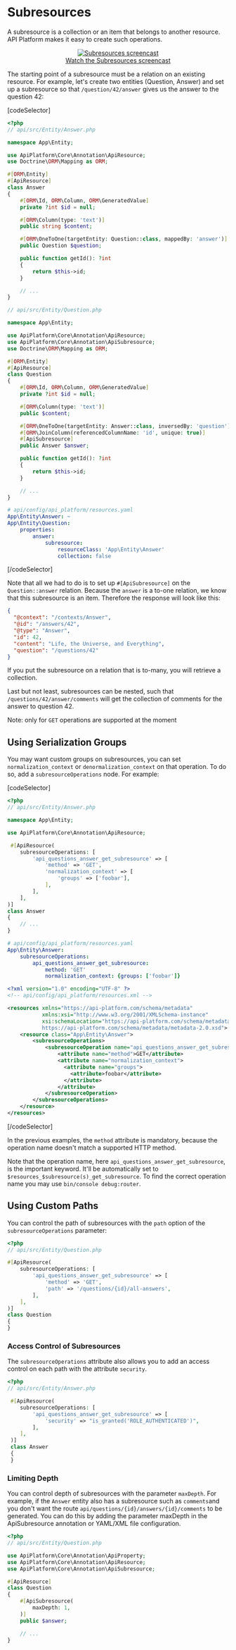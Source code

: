 # Subresources

A subresource is a collection or an item that belongs to another resource.
API Platform makes it easy to create such operations.

<p align="center" class="symfonycasts"><a href="https://symfonycasts.com/screencast/api-platform/subresources?cid=apip"><img src="../distribution/images/symfonycasts-player.png" alt="Subresources screencast"><br>Watch the Subresources screencast</a></p>

The starting point of a subresource must be a relation on an existing resource.
For example, let's create two entities (Question, Answer) and set up a subresource so that `/question/42/answer` gives us
the answer to the question 42:

[codeSelector]

```php
<?php
// api/src/Entity/Answer.php

namespace App\Entity;

use ApiPlatform\Core\Annotation\ApiResource;
use Doctrine\ORM\Mapping as ORM;

#[ORM\Entity]
#[ApiResource]
class Answer
{
    #[ORM\Id, ORM\Column, ORM\GeneratedValue]
    private ?int $id = null;

    #[ORM\Column(type: 'text')]
    public string $content;

    #[ORM\OneToOne(targetEntity: Question::class, mappedBy: 'answer')]
    public Question $question;

    public function getId(): ?int
    {
        return $this->id;
    }

    // ...
}

// api/src/Entity/Question.php

namespace App\Entity;

use ApiPlatform\Core\Annotation\ApiResource;
use ApiPlatform\Core\Annotation\ApiSubresource;
use Doctrine\ORM\Mapping as ORM;

#[ORM\Entity]
#[ApiResource]
class Question
{
    #[ORM\Id, ORM\Column, ORM\GeneratedValue]
    private ?int $id = null;

    #[ORM\Column(type: 'text')]
    public $content;

    #[ORM\OneToOne(targetEntity: Answer::class, inversedBy: 'question')]
    #[ORM\JoinColumn(referencedColumnName: 'id', unique: true)]
    #[ApiSubresource]
    public Answer $answer;

    public function getId(): ?int
    {
        return $this->id;
    }

    // ...
}
```

```yaml
# api/config/api_platform/resources.yaml
App\Entity\Answer: ~
App\Entity\Question:
    properties:
        answer:
            subresource:
                resourceClass: 'App\Entity\Answer'
                collection: false
```

[/codeSelector]

Note that all we had to do is to set up `#[ApiSubresource]` on the `Question::answer` relation. Because the `answer` is a to-one relation, we know that this subresource is an item. Therefore the response will look like this:

```json
{
  "@context": "/contexts/Answer",
  "@id": "/answers/42",
  "@type": "Answer",
  "id": 42,
  "content": "Life, the Universe, and Everything",
  "question": "/questions/42"
}
```

If you put the subresource on a relation that is to-many, you will retrieve a collection.

Last but not least, subresources can be nested, such that `/questions/42/answer/comments` will get the collection of comments for the answer to question 42.

Note: only for `GET` operations are supported at the moment

## Using Serialization Groups

You may want custom groups on subresources, you can set `normalization_context` or `denormalization_context` on that operation. To do so, add a `subresourceOperations` node. For example:

[codeSelector]

```php
<?php
// api/src/Entity/Answer.php

namespace App\Entity;

use ApiPlatform\Core\Annotation\ApiResource;

 #[ApiResource(
    subresourceOperations: [
        'api_questions_answer_get_subresource' => [
            'method' => 'GET',
            'normalization_context' => [
                'groups' => ['foobar'],
            ],
        ],
    ],
)]
class Answer
{
    // ...
}
```

```yaml
# api/config/api_platform/resources.yaml
App\Entity\Answer:
    subresourceOperations:
        api_questions_answer_get_subresource:
            method: 'GET'
            normalization_context: {groups: ['foobar']}
```

```xml
<?xml version="1.0" encoding="UTF-8" ?>
<!-- api/config/api_platform/resources.xml -->

<resources xmlns="https://api-platform.com/schema/metadata"
           xmlns:xsi="http://www.w3.org/2001/XMLSchema-instance"
           xsi:schemaLocation="https://api-platform.com/schema/metadata
           https://api-platform.com/schema/metadata/metadata-2.0.xsd">
    <resource class="App\Entity\Answer">
        <subresourceOperations>
            <subresourceOperation name="api_questions_answer_get_subresource">
                <attribute name="method">GET</attribute>
                <attribute name="normalization_context">
                  <attribute name="groups">
                    <attribute>foobar</attribute>
                  </attribute>
                </attribute>
            </subresourceOperation>
        </subresourceOperations>
    </resource>
</resources>
```

[/codeSelector]

In the previous examples, the `method` attribute is mandatory, because the operation name doesn't match a supported HTTP
method.

Note that the operation name, here `api_questions_answer_get_subresource`, is the important keyword.
It'll be automatically set to `$resources_$subresource(s)_get_subresource`. To find the correct operation name you
may use `bin/console debug:router`.

## Using Custom Paths

You can control the path of subresources with the `path` option of the `subresourceOperations` parameter:

```php
<?php
// api/src/Entity/Question.php

#[ApiResource(
    subresourceOperations: [
        'api_questions_answer_get_subresource' => [
            'method' => 'GET',
            'path' => '/questions/{id}/all-answers',
        ],
    ],
)]
class Question
{
}
```

### Access Control of Subresources

The `subresourceOperations` attribute also allows you to add an access control on each path with the attribute `security`.

```php
<?php
// api/src/Entity/Answer.php

 #[ApiResource(
    subresourceOperations: [
        'api_questions_answer_get_subresource' => [
            'security' => "is_granted('ROLE_AUTHENTICATED')",
        ],
    ],
 )]
 class Answer
 {
 }
```

### Limiting Depth

You can control depth of subresources with the parameter `maxDepth`. For example, if the `Answer` entity also has a subresource
such as `comments`and you don't want the route `api/questions/{id}/answers/{id}/comments` to be generated. You can do this by adding the parameter maxDepth in the ApiSubresource annotation or YAML/XML file configuration.

```php
<?php
// api/src/Entity/Question.php

use ApiPlatform\Core\Annotation\ApiProperty;
use ApiPlatform\Core\Annotation\ApiResource;
use ApiPlatform\Core\Annotation\ApiSubresource;

#[ApiResource]
class Question
{
    #[ApiSubresource(
        maxDepth: 1,
    )]
    public $answer;

    // ...
}
```
